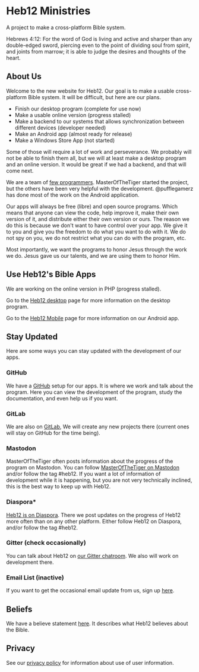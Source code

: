 # Heb12 Ministries
A project to make a cross-platform Bible system.

Hebrews 4:12:
  For the word of God is living and active and sharper than any double-edged sword, piercing even to the point of dividing soul from spirit, and joints from marrow; it is able to judge the desires and thoughts of the heart.

## About Us
Welcome to the new website for Heb12. Our goal is to make a usable cross-platform Bible system. It will be difficult, but here are our plans.

- Finish our desktop program (complete for use now)
- Make a usable online version (progress stalled)
- Make a backend to our systems that allows synchronization between different devices (developer needed)
- Make an Android app (almost ready for release)
- Make a Windows Store App (not started)

Some of those will require a lot of work and perseverance. We probably will not be able to finish them all, but we will at least make a desktop program and an online version. It would be great if we had a backend, and that will come next.

We are a team of [few programmers](members). MasterOfTheTiger started the project, but the others have been very helpful with the development. @pufflegamerz has done most of the work on the Android application.

Our apps will always be free (libre) and open source programs. Which means that anyone can view the code, help improve it, make their own version of it, and distribute either their own version or ours. The reason we do this is because we don't want to have control over your app. We give it to you and give you the freedom to do what you want to do with it. We do not spy on you, we do not restrict what you can do with the program, etc.

Most importantly, we want the programs to honor Jesus through the work we do. Jesus gave us our talents, and we are using them to honor Him.

## Use Heb12's Bible Apps
We are working on the online version in PHP (progress stalled).

Go to the [Heb12 desktop](desktop) page for more information on the desktop program. 

Go to the [Heb12 Mobile](heb12-mobile) page for more information on our Android app.

## Stay Updated
Here are some ways you can stay updated with the development of our apps.

### GitHub
We have a [GitHub](https://github.com/heb12) setup for our apps. It is where we work and talk about the program. Here you can view the development of the program, study the documentation, and even help us if you want.

### GitLab
We are also on [GitLab](https://gitlab.com/heb12), We will create any new projects there (current ones will stay on GitHub for the time being).

### Mastodon
MasterOfTheTiger often posts information about the progress of the program on Mastodon. You can follow [MasterOfTheTiger on Mastodon](https://theres.life/@masterofthetiger) and/or follow the tag #heb12. If you want a lot of information of development while it is happening, but you are not very technically inclined, this is the best way to keep up with Heb12. 

### Diaspora*
[Heb12 is on Diaspora](https://diasp.org/u/heb12). There we post updates on the progress of Heb12 more often than on any other platform. Either follow Heb12 on Diaspora, and/or follow the tag #heb12. 

### Gitter (check occasionally)
You can talk about Heb12 on [our Gitter chatroom](https://gitter.im/heb12/Lobby?utm_source=share-link&utm_medium=link&utm_campaign=share-link). We also will work on development there.

### Email List (inactive)
If you want to get the occasional email update from us, sign up [here](http://eepurl.com/drH8Kb).

## Beliefs
We have a believe statement [here](https://heb12.ml/beliefs). It describes what Heb12 believes about the Bible.

## Privacy
See our [privacy policy](privacy) for information about use of user information.
